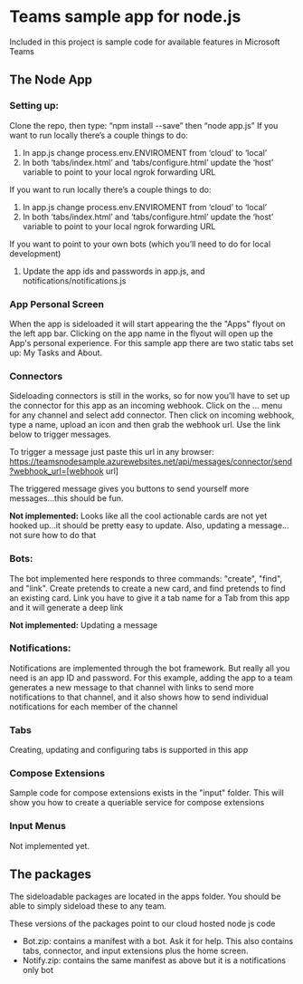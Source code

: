 # Teams sample app for node.js

Included in this project is sample code for available features in Microsoft Teams

## The Node App

### Setting up:
Clone the repo, then type: “npm install --save” then “node app.js”
If you want to run locally there’s a couple things to do:
1. In app.js change process.env.ENVIROMENT from ‘cloud’ to ‘local’
2. In both ‘tabs/index.html’ and ‘tabs/configure.html’ update the ‘host’ variable to point to your local ngrok forwarding URL

If you want to run locally there’s a couple things to do:
1. In app.js change process.env.ENVIROMENT from ‘cloud’ to ‘local’
2. In both ‘tabs/index.html’ and ‘tabs/configure.html’ update the ‘host’ variable to point to your local ngrok forwarding URL

If you want to point to your own bots (which you’ll need to do for local development)
1. Update the app ids and passwords in app.js, and notifications/notifications.js

### App Personal Screen
When the app is sideloaded it will start appearing the the "Apps" flyout on the left app bar. Clicking on the app name in the flyout will open up the App's personal experience. For this sample app there are two static tabs set up: My Tasks and About.

### Connectors
Sideloading connectors is still in the works, so for now you’ll have to set up the connector for this app as an incoming webhook. Click on the ... menu for any channel and select add connector. Then click on incoming webhook, type a name, upload an icon and then grab the webhook url. Use the link below to trigger messages.

To trigger a message just paste this url in any browser:
https://teamsnodesample.azurewebsites.net/api/messages/connector/send?webhook_url=[webhook url]

The triggered message gives you buttons to send yourself more messages…this should be fun.

**Not implemented:**
Looks like all the cool actionable cards are not yet hooked up…it should be pretty easy to update.
Also, updating a message…not sure how to do that

### Bots:
The bot implemented here responds to three commands: "create", "find", and "link". Create pretends to create a new card, and find pretends to find an existing card. Link you have to give it a tab name for a Tab from this app and it will generate a deep link

**Not implemented:**
Updating a message

### Notifications:
Notifications are implemented through the bot framework. But really all you need is an app ID and password. For this example, adding the app to a team generates a new message to that channel with links to send more notifications to that channel, and it also shows how to send individual notifications for each member of the channel

### Tabs
Creating, updating and configuring tabs is supported in this app

### Compose Extensions
Sample code for compose extensions exists in the "input" folder. This will show you how to create a queriable service for compose extensions

### Input Menus
Not implemented yet.


## The packages

The sideloadable packages are located in the apps folder. You should be able to simply sideload these to any team. 

These versions of the packages point to our cloud hosted node js code
* Bot.zip: contains a manifest with a bot. Ask it for help. This also contains tabs, connector, and input extensions plus the home screen. 
* Notify.zip: contains the same manifest as above but it is a notifications only bot
